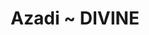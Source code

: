 ---
layout: post
categories: sounds
title: Azadi ~ DIVINE
link: "https://www.youtube.com/embed/nF6JDDNO0-0"
---